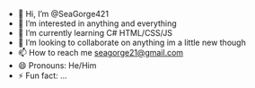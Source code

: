 - 👋 Hi, I’m @SeaGorge421
- 👀 I’m interested in anything and everything
- 🌱 I’m currently learning C# HTML/CSS/JS
- 💞️ I’m looking to collaborate on anything im a little new though
- 📫 How to reach me seagorge21@gmail.com
- 😄 Pronouns: He/Him 
- ⚡ Fun fact: ...

<!---
SeaGorge421/SeaGorge421 is a ✨ special ✨ repository because its `README.md` (this file) appears on your GitHub profile.
You can click the Preview link to take a look at your changes.
--->
